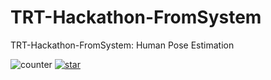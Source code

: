 # TRT-Hackathon-FromSystem
TRT-Hackathon-FromSystem: Human Pose Estimation

![counter](https://img.shields.io/badge/Number-610-green) 
[![star](https://img.shields.io/github/stars/FLHonker/Awesome-Knowledge-Distillation?label=star&style=social)](https://github.com/RobertLuobo/TRT-Hackathon-FromSystem)
